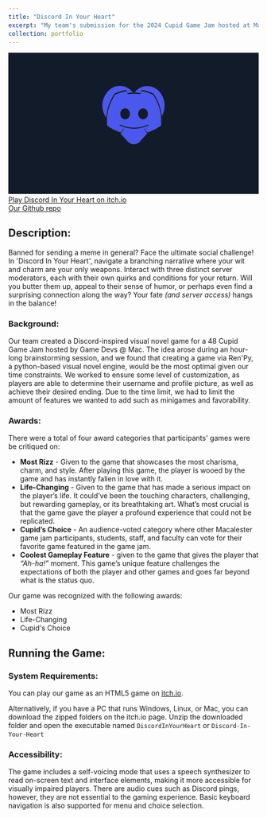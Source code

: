 ```yaml
---
title: "Discord In Your Heart"
excerpt: "My team's submission for the 2024 Cupid Game Jam hosted at Macalester College.<br/><img src='/images/discord-in-your-heart/discord-preview.gif'>"
collection: portfolio
---
```

![Project Screenshot](/images/discord-in-your-heart/discord-preview.gif)
[Play Discord In Your Heart on itch.io](https://moyartumanley.itch.io/discord-in-your-heart)<br/>
[Our Github repo](https://github.com/moyartumanley/Discord-In-Your-Heart/tree/main)

Description:
----
Banned for sending a meme in general? Face the ultimate social challenge! In 'Discord In Your Heart', navigate a branching narrative where your wit and charm are your only weapons. Interact with three distinct server moderators, each with their own quirks and conditions for your return. Will you butter them up, appeal to their sense of humor, or perhaps even find a surprising connection along the way? Your fate *(and server access)* hangs in the balance!

### Background:
Our team created a Discord-inspired visual novel game for a 48 Cupid Game Jam hosted by Game Devs @ Mac. The idea arose during an hour-long brainstorming session, and we found that creating a game via Ren'Py, a python-based visual novel engine, would be the most optimal given our time constraints. We worked to ensure some level of customization, as players are able to determine their username and profile picture, as well as achieve their desired ending. Due to the time limit, we had to limit the amount of features we wanted to add such as minigames and favorability. 

### Awards:
There were a total of four award categories that participants' games were be critiqued on:
* **Most Rizz** - Given to the game that showcases the most charisma, charm, and style. After playing this game, the player is wooed by the game and has instantly fallen in love with it.
* **Life-Changing** - Given to the game that has made a serious impact on the player’s life. It could’ve been the touching characters, challenging, but rewarding gameplay, or its breathtaking art. What’s most crucial is that the game gave the player a profound experience that could not be replicated.
* **Cupid’s Choice** - An audience-voted category where other Macalester game jam participants, students, staff, and faculty can vote for their favorite game featured in the game jam.
* **Coolest Gameplay Feature** - given to the game that gives the player that *“Ah-ha!”* moment. This game’s unique feature challenges the expectations of both the player and other games and goes far beyond what is the status quo.

Our game was recognized with the following awards:
* Most Rizz
* Life-Changing
* Cupid's Choice

Running the Game:
----
### System Requirements:
You can play our game as an HTML5 game on [itch.io](https://moyartumanley.itch.io/discord-in-your-heart). 

Alternatively, if you have a PC that runs Windows, Linux, or Mac, you can download the zipped folders on the itch.io page. Unzip the downloaded folder and open the executable named `DiscordInYourHeart` or `Discord-In-Your-Heart`

### Accessibility:
The game includes a self-voicing mode that uses a speech synthesizer to read on-screen text and interface elements, making it more accessible for visually impaired players. There are audio cues such as Discord pings, however, they are not essential to the gaming experience. Basic keyboard navigation is also supported for menu and choice selection.